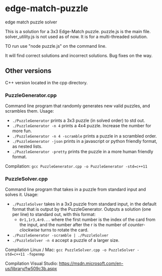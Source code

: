 # edge-match-puzzle
edge match puzzle solver 

This is a solution for a 3x3 Edge-Match puzzle.
puzzle.js is the main file. solver_utility.js is not used as of now. It is for a multi-threaded solution.

TO run use "node puzzle.js" on the command line.

It will find correct solutions and incorrect solutions. Bug fixes on the way.


## Other versions
C++ version located in the cpp directory.

### PuzzleGenerator.cpp
Command line program that randomly generates new valid puzzles, and scrambles them. Usage:

* `./PuzzleGenerator` prints a 3x3 puzzle (in solved order) to std out.
* `./PuzzleGenerator -n 4` prints a 4x4 puzzle. Increase the number for more fun.
* `./PuzzleGenerator -n 4 -scramble` prints a puzzle in a scrambled order.
* `./PuzzleGenerator -json` prints in a javascript or python friendly format, as nested lists.
* `./PuzzleGenerator -pretty` prints the puzzle in a more human friendly format.

Compilation: `gcc PuzzleGenerator.cpp -o PuzzleGenerator -std=c++11`

### PuzzleSolver.cpp
Command line program that takes in a puzzle from standard input and solves it. Usage:

* `./PuzzleSolver` takes in a 3x3 puzzle from standard input, in the default format that is output by the PuzzleGenerator. Outputs a solution (one per line) to standard out, with this format:
	* `0r1,1r3,4r0...` where the first number is the index of the card from the input, and the number after the r is the number of _counter-clockwise_ turns to rotate the card.
* `./PuzzleGenerator -scramble | ./PuzzleSolver`
* `./PuzzleSolver -n 4` accept a puzzle of a larger size.

Compilation Linux / Mac: `gcc PuzzleSolver.cpp -o PuzzleSolver -std=c++11 -fopenmp`

Compilation Visual Studio: https://msdn.microsoft.com/en-us/library/fw509c3b.aspx
